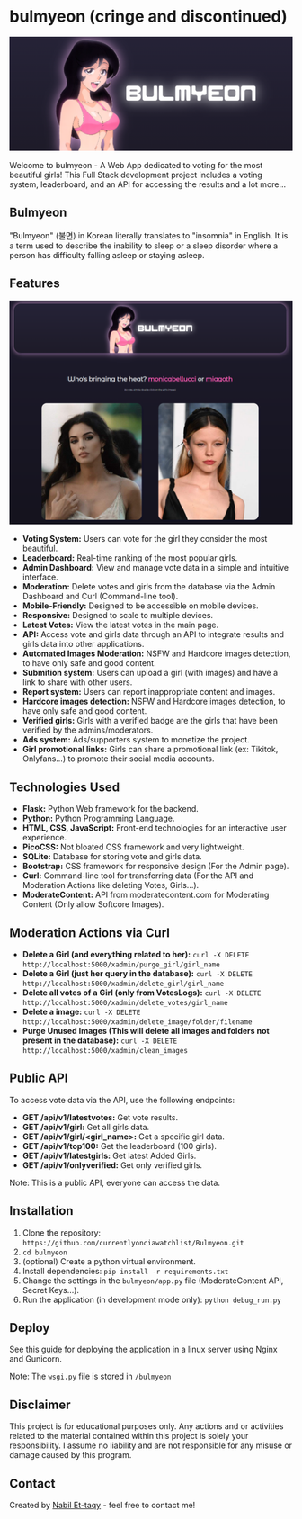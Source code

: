 # bulmyeon (cringe and discontinued)

<p align="center">
  <img src="images/logo.png" />
</p>

Welcome to bulmyeon - A Web App dedicated to voting for the most beautiful girls! This Full Stack development project includes a voting system, leaderboard, and an API for accessing the results and a lot more...

## Bulmyeon

"Bulmyeon" (불면) in Korean literally translates to "insomnia" in English. It is a term used to describe the inability to sleep or a sleep disorder where a person has difficulty falling asleep or staying asleep.

## Features

![Main](images/index.png)

- **Voting System:** Users can vote for the girl they consider the most beautiful.
- **Leaderboard:** Real-time ranking of the most popular girls.
- **Admin Dashboard:** View and manage vote data in a simple and intuitive interface.
- **Moderation:** Delete votes and girls from the database via the Admin Dashboard and Curl (Command-line tool).
- **Mobile-Friendly:** Designed to be accessible on mobile devices.
- **Responsive:** Designed to scale to multiple devices.
- **Latest Votes:** View the latest votes in the main page.
- **API:** Access vote and girls data through an API to integrate results and girls data into other applications.
- **Automated Images Moderation:** NSFW and Hardcore images detection, to have only safe and good content.
- **Submition system:** Users can upload a girl (with images) and have a link to share with other users. 
- **Report system:** Users can report inappropriate content and images.
- **Hardcore images detection:** NSFW and Hardcore images detection, to have only safe and good content.
- **Verified girls:** Girls with a verified badge are the girls that have been verified by the admins/moderators.
- **Ads system:** Ads/supporters system to monetize the project.
- **Girl promotional links:** Girls can share a promotional link (ex: Tikitok, Onlyfans...) to promote their social media accounts. 


## Technologies Used

- **Flask:** Python Web framework for the backend.
- **Python:** Python Programming Language. 
- **HTML, CSS, JavaScript:** Front-end technologies for an interactive user experience.
- **PicoCSS:** Not bloated CSS framework and very lightweight. 
- **SQLite:** Database for storing vote and girls data.
- **Bootstrap:** CSS framework for responsive design (For the Admin page).
- **Curl:** Command-line tool for transferring data (For the API and Moderation Actions like deleting Votes, Girls...).
- **ModerateContent:** API from moderatecontent.com for Moderating Content (Only allow Softcore Images).

## Moderation Actions via Curl

- **Delete a Girl (and everything related to her):** `curl -X DELETE http://localhost:5000/xadmin/purge_girl/girl_name`
- **Delete a Girl (just her query in the database):** `curl -X DELETE http://localhost:5000/xadmin/delete_girl/girl_name`
- **Delete all votes of a Girl (only from VotesLogs):** `curl -X DELETE http://localhost:5000/xadmin/delete_votes/girl_name`
- **Delete a image:** `curl -X DELETE http://localhost:5000/xadmin/delete_image/folder/filename`
- **Purge Unused Images (This will delete all images and folders not present in the database):** `curl -X DELETE http://localhost:5000/xadmin/clean_images`

## Public API

To access vote data via the API, use the following endpoints:

- **GET /api/v1/latestvotes:** Get vote results.
- **GET /api/v1/girl:** Get all girls data.
- **GET /api/v1/girl/<girl_name>:** Get a specific girl data.
- **GET /api/v1/top100:** Get the leaderboard (100 girls).
- **GET /api/v1/latestgirls:** Get latest Added Girls.
- **GET /api/v1/onlyverified:** Get only verified girls.

Note: This is a public API, everyone can access the data.

## Installation

1. Clone the repository: `https://github.com/currentlyonciawatchlist/Bulmyeon.git`
2. `cd bulmyeon`
3. (optional) Create a python virtual environment. 
4. Install dependencies: `pip install -r requirements.txt`
5. Change the settings in the `bulmyeon/app.py` file (ModerateContent API, Secret Keys...).
6. Run the application (in development mode only): `python debug_run.py`

## Deploy

See this [guide](https://dev.to/brandonwallace/deploy-flask-the-easy-way-with-gunicorn-and-nginx-jgc) for deploying the application in a linux server using Nginx and Gunicorn.

Note: The `wsgi.py` file is stored in `/bulmyeon`

## Disclaimer

This project is for educational purposes only. Any actions and or activities related to the material contained within this project is solely your responsibility. I assume no liability and are not responsible for any misuse or damage caused by this program.

## Contact

Created by [Nabil Et-taqy](https://github.com/nabilettaqy) - feel free to contact me!
